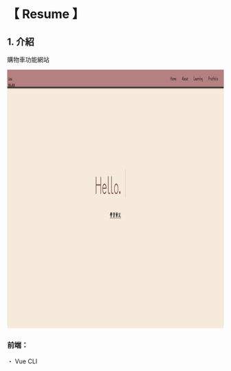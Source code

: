 # 【 Resume 】

## 1. 介紹

購物車功能網站

<img width="800" height="600" src="https://github.com/gsbka7/resume_v.2/blob/master/img-readme/resume.png"/>

### 前端：

・ Vue CLI
